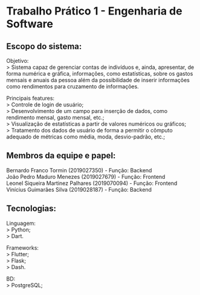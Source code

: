 # Trabalho Prático 1 - Engenharia de Software

## Escopo do sistema:

  Objetivo:<br>
    > Sistema capaz de gerenciar contas de indivíduos e, ainda, apresentar, de forma numérica e gráfica, informações, como estatísticas, sobre os gastos mensais e anuais da pessoa além da possibilidade de inserir informações como rendimentos para cruzamento de informações.<br>
  
  Principais features:<br>
    > Controle de login de usuário;<br>
    > Desenvolvimento de um campo para inserção de dados, como rendimento mensal, gasto mensal, etc.;<br>
    > Visualização de estatísticas a partir de valores numéricos ou gráficos;<br>
    > Tratamento dos dados de usuário de forma a permitir o cômputo adequado de métricas como média, moda, desvio-padrão, etc.;<br>
    

## Membros da equipe e papel:

  Bernardo Franco Tormin (2019027350) - Função: Backend<br>
  João Pedro Maduro Menezes (2019027679) - Função: Frontend<br>
  Leonel Siqueira Martinez Palhares (2019070094) - Função: Frontend<br>
  Vinícius Guimarães Silva (2019028187) - Função: Backend<br>

## Tecnologias:

  Linguagem:<br>
    > Python;<br>
    > Dart.<br>

  Frameworks:<br>
    > Flutter;<br>
    > Flask;<br>
    > Dash.<br>

  BD:<br>
    > PostgreSQL;<br>
